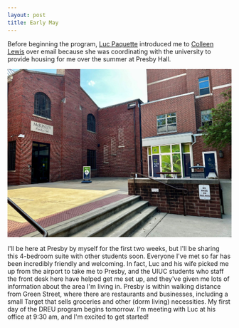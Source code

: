 ```yaml
---
layout: post
title: Early May
---
```


Before beginning the program, [Luc Paquette](https://education.illinois.edu/profile/luc-paquette) introduced me to [Colleen Lewis](https://cs.illinois.edu/about/people/faculty/colleenl) over email because she was coordinating with the university to provide housing for me over the summer at Presby Hall.

![Presby Hall](https://raw.githubusercontent.com/besshagan/besshagan.github.io/1fa05571db7288e1bec0f1662aedd5f5b6a1dd41/images/entrance.jpg)

I'll be here at Presby by myself for the first two weeks, but I'll be sharing this 4-bedroom suite with other students soon. Everyone I've met so far has been incredibly friendly and welcoming. In fact, Luc and his wife picked me up from the airport to take me to Presby, and the UIUC students who staff the front desk here have helped get me set up, and they've given me lots of information about the area I'm living in. Presby is within walking distance from Green Street, where there are restaurants and businesses, including a small Target that sells groceries and other (dorm living) necessities. My first day of the DREU program begins tomorrow. I'm meeting with Luc at his office at 9:30 am, and I'm excited to get started!
